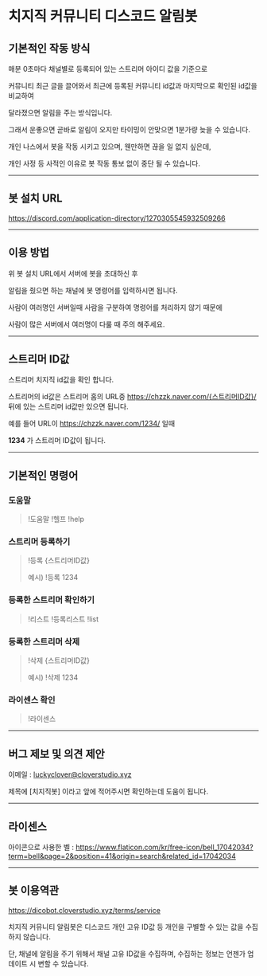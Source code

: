 # 치지직 커뮤니티 디스코드 알림봇

## 기본적인 작동 방식
매분 0초마다 채널별로 등록되어 있는 스트리머 아이디 값을 기준으로

커뮤니티 최근 글을 끌어와서 최근에 등록된 커뮤니티 id값과 마지막으로 확인된 id값을 비교하여

달라졌으면 알림을 주는 방식입니다.

그래서 운좋으면 곧바로 알림이 오지만 타이밍이 안맞으면 1분가량 늦을 수 있습니다.

개인 나스에서 봇을 작동 시키고 있으며, 웬만하면 끊을 일 없지 싶은데, 

개인 사정 등 사적인 이유로 봇 작동 통보 없이 중단 될 수 있습니다. 

---
## 봇 설치 URL

https://discord.com/application-directory/1270305545932509266

---

## 이용 방법
위 봇 설치 URL에서 서버에 봇을 초대하신 후

알림을 줬으면 하는 채널에 봇 명령어를 입력하시면 됩니다.

사람이 여러명인 서버일때 사람을 구분하여 명령어를 처리하지 않기 때문에 

사람이 많은 서버에서 여러명이 다룰 때 주의 해주세요.

---

## 스트리머 ID값
스트리머 치지직 id값을 확인 합니다.

스트리머의 id값은 스트리머 홈의 URL중
https://chzzk.naver.com/{스트리머ID값}/
뒤에 있는 스트리머 id값만 있으면 됩니다.

예를 들어 URL이
https://chzzk.naver.com/1234/
일때

**1234** 가 스트리머 ID값이 됩니다.

---

## 기본적인 명령어
### 도움말
> !도움말
> !헬프
> !help

### 스트리머 등록하기
> !등록 {스트리머ID값}
> 
> 예시) !등록 1234
>


### 등록한 스트리머 확인하기
> !리스트
> !등록리스트
> !list
>

### 등록한 스트리머 삭제
>!삭제 {스트리머ID값}
> 
> 예시) !삭제 1234

### 라이센스 확인
>!라이센스

---

## 버그 제보 및 의견 제안

이메일 : luckyclover@cloverstudio.xyz

제목에 [치지직봇] 이라고 앞에 적어주시면 확인하는데 도움이 됩니다.

---

## 라이센스
아이콘으로 사용한 벨 : https://www.flaticon.com/kr/free-icon/bell_17042034?term=bell&page=2&position=41&origin=search&related_id=17042034

---

## 봇 이용역관
https://dicobot.cloverstudio.xyz/terms/service

치지직 커뮤니티 알림봇은 디스코드 개인 고유 ID값 등 개인을 구별할 수 있는 값을 수집하지 않습니다.

단, 채널에 알림을 주기 위해서 채널 고유 ID값을 수집하며, 수집하는 정보는 언젠가 업데이트 시 변할 수 있습니다.